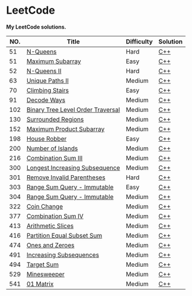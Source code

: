 # LeetCode

**My LeetCode solutions.** 

|NO.|Title|Difficulty|Solution|
|---|-----|----------|--------|
|51|[N-Queens](https://leetcode.com/problems/n-queens)|Hard|[C++](ProblemSet/51_N_Queens.cpp)|
|51|[Maximum Subarray](https://leetcode.com/problems/maximum-subarray)|Easy|[C++](ProblemSet/53_Maximum_Subarray.cpp)|
|52|[N-Queens II](https://leetcode.com/problems/n-queens-ii)|Hard|[C++](ProblemSet/52_N_Queens_II.cpp)|
|63|[Unique Paths II](https://leetcode.com/problems/unique-paths-ii)|Medium|[C++](ProblemSet/63_Unique_Paths_II.cpp)|
|70|[Climbing Stairs](https://leetcode.com/problems/climbing-stairs)|Easy|[C++](ProblemSet/70_Climbing_Stairs.cpp)|
|91|[Decode Ways](https://leetcode.com/problems/decode-ways)|Medium|[C++](ProblemSet/91_Decode_Ways.cpp)|
|102|[Binary Tree Level Order Traversal](https://leetcode.com/problems/binary-tree-level-order-traversal)|Medium|[C++](ProblemSet/102_Binary_Tree_Level_Order_Traversal.cpp)|
|130|[Surrounded Regions](https://leetcode.com/problems/surrounded-regions/)|Medium|[C++](ProblemSet/130_Surrounded_Region_v2.cpp)|
|152|[Maximum Product Subarray](https://leetcode.com/problems/maximum-product-subarray)|Medium|[C++](ProblemSet/152_maximum_product_subarray.cpp)|
|198|[House Robber](https://leetcode.com/problems/house-robber)|Easy|[C++](ProblemSet/198_House_Robber.cpp)|
|200|[Number of Islands](https://leetcode.com/problems/number-of-islands)|Medium|[C++](ProblemSet/200_Number_of_Islands.cpp)|
|216|[Combination Sum III](https://leetcode.com/problems/combination-sum-iii)|Medium|[C++](ProblemSet/216_Combination_Sum_III.cpp)|
|300|[Longest Increasing Subsequence](https://leetcode.com/problems/longest-increasing-subsequence)|Medium|[C++](ProblemSet/300_Longest_Increasing_Subsequence.cpp)|
|301|[Remove Invalid Parentheses](https://leetcode.com/problems/remove-invalid-parentheses)|Hard|[C++](ProblemSet/301_Remove_Invalid_Parentheses_v2.cpp)|
|303|[Range Sum Query - Immutable](https://leetcode.com/problems/range-sum-query-immutable)|Easy|[C++](ProblemSet/303_Range_Sum_Query_Immutable.cpp)|
|304|[Range Sum Query - Immutable](https://leetcode.com/problems/range-sum-query-2d-immutable)|Medium|[C++](ProblemSet/304_Range_Sum_Query_2D_Immutable.cpp)|
|322|[Coin Change](https://leetcode.com/problems/coin-change)|Medium|[C++](ProblemSet/322_Coin_Change.cpp)|
|377|[Combination Sum IV](https://leetcode.com/problems/combination-sum-iv)|Medium|[C++](ProblemSet/377_Combination_Sum_IV.cpp)|
|413|[Arithmetic Slices](https://leetcode.com/problems/arithmetic-slices)|Medium|[C++](ProblemSet/413_Arithmetic_Slices.cpp)|
|416|[Partition Equal Subset Sum](https://leetcode.com/problems/partition-equal-subset-sum)|Medium|[C++](ProblemSet/416_Partition_Equal_Subset_Sum.cpp)|
|474|[Ones and Zeroes](https://leetcode.com/problems/ones-and-zeroes)|Medium|[C++](ProblemSet/474_Ones_and_Zeroes.cpp)|
|491|[Increasing Subsequences](https://leetcode.com/problems/increasing-subsequences)|Medium|[C++](ProblemSet/491_Increasing_Subsequences.cpp)|
|494|[Target Sum](https://leetcode.com/problems/target-sum)|Medium|[C++](ProblemSet/494_Target_Sum.cpp)|
|529|[Minesweeper](https://leetcode.com/problems/minesweeper)|Medium|[C++](ProblemSet/529_Minesweeper.cpp)|
|541|[01 Matrix](https://leetcode.com/problems/01-matrix)|Medium|[C++](ProblemSet/541_01_Matrix_v2.cpp)|
